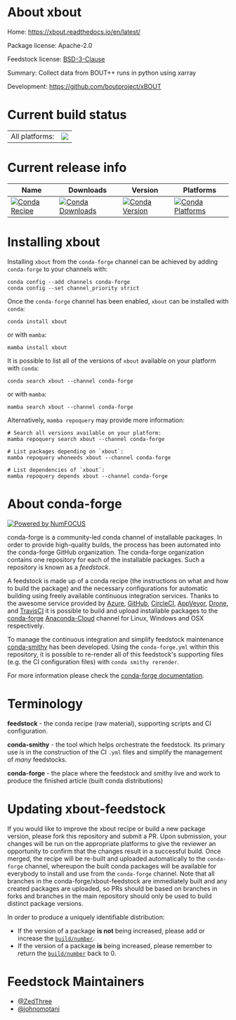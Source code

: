 About xbout
===========

Home: https://xbout.readthedocs.io/en/latest/

Package license: Apache-2.0

Feedstock license: [BSD-3-Clause](https://github.com/conda-forge/xbout-feedstock/blob/main/LICENSE.txt)

Summary: Collect data from BOUT++ runs in python using xarray

Development: https://github.com/boutproject/xBOUT

Current build status
====================


<table><tr><td>All platforms:</td>
    <td>
      <a href="https://dev.azure.com/conda-forge/feedstock-builds/_build/latest?definitionId=10890&branchName=main">
        <img src="https://dev.azure.com/conda-forge/feedstock-builds/_apis/build/status/xbout-feedstock?branchName=main">
      </a>
    </td>
  </tr>
</table>

Current release info
====================

| Name | Downloads | Version | Platforms |
| --- | --- | --- | --- |
| [![Conda Recipe](https://img.shields.io/badge/recipe-xbout-green.svg)](https://anaconda.org/conda-forge/xbout) | [![Conda Downloads](https://img.shields.io/conda/dn/conda-forge/xbout.svg)](https://anaconda.org/conda-forge/xbout) | [![Conda Version](https://img.shields.io/conda/vn/conda-forge/xbout.svg)](https://anaconda.org/conda-forge/xbout) | [![Conda Platforms](https://img.shields.io/conda/pn/conda-forge/xbout.svg)](https://anaconda.org/conda-forge/xbout) |

Installing xbout
================

Installing `xbout` from the `conda-forge` channel can be achieved by adding `conda-forge` to your channels with:

```
conda config --add channels conda-forge
conda config --set channel_priority strict
```

Once the `conda-forge` channel has been enabled, `xbout` can be installed with `conda`:

```
conda install xbout
```

or with `mamba`:

```
mamba install xbout
```

It is possible to list all of the versions of `xbout` available on your platform with `conda`:

```
conda search xbout --channel conda-forge
```

or with `mamba`:

```
mamba search xbout --channel conda-forge
```

Alternatively, `mamba repoquery` may provide more information:

```
# Search all versions available on your platform:
mamba repoquery search xbout --channel conda-forge

# List packages depending on `xbout`:
mamba repoquery whoneeds xbout --channel conda-forge

# List dependencies of `xbout`:
mamba repoquery depends xbout --channel conda-forge
```


About conda-forge
=================

[![Powered by
NumFOCUS](https://img.shields.io/badge/powered%20by-NumFOCUS-orange.svg?style=flat&colorA=E1523D&colorB=007D8A)](https://numfocus.org)

conda-forge is a community-led conda channel of installable packages.
In order to provide high-quality builds, the process has been automated into the
conda-forge GitHub organization. The conda-forge organization contains one repository
for each of the installable packages. Such a repository is known as a *feedstock*.

A feedstock is made up of a conda recipe (the instructions on what and how to build
the package) and the necessary configurations for automatic building using freely
available continuous integration services. Thanks to the awesome service provided by
[Azure](https://azure.microsoft.com/en-us/services/devops/), [GitHub](https://github.com/),
[CircleCI](https://circleci.com/), [AppVeyor](https://www.appveyor.com/),
[Drone](https://cloud.drone.io/welcome), and [TravisCI](https://travis-ci.com/)
it is possible to build and upload installable packages to the
[conda-forge](https://anaconda.org/conda-forge) [Anaconda-Cloud](https://anaconda.org/)
channel for Linux, Windows and OSX respectively.

To manage the continuous integration and simplify feedstock maintenance
[conda-smithy](https://github.com/conda-forge/conda-smithy) has been developed.
Using the ``conda-forge.yml`` within this repository, it is possible to re-render all of
this feedstock's supporting files (e.g. the CI configuration files) with ``conda smithy rerender``.

For more information please check the [conda-forge documentation](https://conda-forge.org/docs/).

Terminology
===========

**feedstock** - the conda recipe (raw material), supporting scripts and CI configuration.

**conda-smithy** - the tool which helps orchestrate the feedstock.
                   Its primary use is in the construction of the CI ``.yml`` files
                   and simplify the management of *many* feedstocks.

**conda-forge** - the place where the feedstock and smithy live and work to
                  produce the finished article (built conda distributions)


Updating xbout-feedstock
========================

If you would like to improve the xbout recipe or build a new
package version, please fork this repository and submit a PR. Upon submission,
your changes will be run on the appropriate platforms to give the reviewer an
opportunity to confirm that the changes result in a successful build. Once
merged, the recipe will be re-built and uploaded automatically to the
`conda-forge` channel, whereupon the built conda packages will be available for
everybody to install and use from the `conda-forge` channel.
Note that all branches in the conda-forge/xbout-feedstock are
immediately built and any created packages are uploaded, so PRs should be based
on branches in forks and branches in the main repository should only be used to
build distinct package versions.

In order to produce a uniquely identifiable distribution:
 * If the version of a package **is not** being increased, please add or increase
   the [``build/number``](https://docs.conda.io/projects/conda-build/en/latest/resources/define-metadata.html#build-number-and-string).
 * If the version of a package **is** being increased, please remember to return
   the [``build/number``](https://docs.conda.io/projects/conda-build/en/latest/resources/define-metadata.html#build-number-and-string)
   back to 0.

Feedstock Maintainers
=====================

* [@ZedThree](https://github.com/ZedThree/)
* [@johnomotani](https://github.com/johnomotani/)

